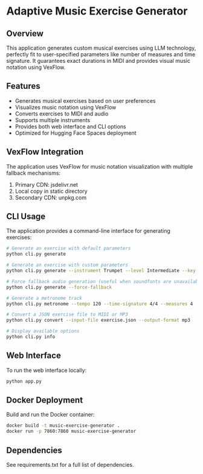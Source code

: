 # Adaptive Music Exercise Generator

## Overview
This application generates custom musical exercises using LLM technology, perfectly fit to user-specified parameters like number of measures and time signature. It guarantees exact durations in MIDI and provides visual music notation using VexFlow.

## Features
- Generates musical exercises based on user preferences
- Visualizes music notation using VexFlow
- Converts exercises to MIDI and audio
- Supports multiple instruments
- Provides both web interface and CLI options
- Optimized for Hugging Face Spaces deployment

## VexFlow Integration
The application uses VexFlow for music notation visualization with multiple fallback mechanisms:
1. Primary CDN: jsdelivr.net
2. Local copy in static directory
3. Secondary CDN: unpkg.com

## CLI Usage
The application provides a command-line interface for generating exercises:

```bash
# Generate an exercise with default parameters
python cli.py generate

# Generate an exercise with custom parameters
python cli.py generate --instrument Trumpet --level Intermediate --key "C Major" --time-signature 4/4 --measures 4 --output-format mp3

# Force fallback audio generation (useful when soundfonts are unavailable)
python cli.py generate --force-fallback

# Generate a metronome track
python cli.py metronome --tempo 120 --time-signature 4/4 --measures 4

# Convert a JSON exercise file to MIDI or MP3
python cli.py convert --input-file exercise.json --output-format mp3

# Display available options
python cli.py info
```

## Web Interface
To run the web interface locally:

```bash
python app.py
```

## Docker Deployment
Build and run the Docker container:

```bash
docker build -t music-exercise-generator .
docker run -p 7860:7860 music-exercise-generator
```

## Dependencies
See requirements.txt for a full list of dependencies.



